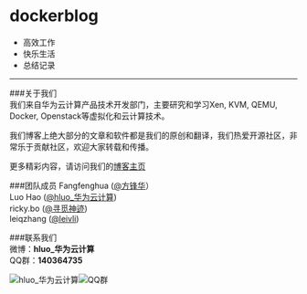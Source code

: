 # dockerblog
* 高效工作
* 快乐生活
* 总结记录
       

------
###关于我们     
我们来自华为云计算产品技术开发部门，主要研究和学习Xen, KVM, QEMU, Docker, Openstack等虚拟化和云计算技术。       

我们博客上绝大部分的文章和软件都是我们的原创和翻译，我们热爱开源社区，非常乐于贡献社区，欢迎大家转载和传播。         

更多精彩内容，请访问我们的[博客主页](http://openstack.wiaapp.cn)       

###团队成员
Fangfenghua ([@方锋华](http://weibo.com/u/5539881396)）     
Luo Hao ([@hluo_华为云计算](http://weibo.com/u/2121903003))      
ricky.bo ([@寻觅神迹](http://weibo.com/u/2230330930))      
leiqzhang ([@leivli](http://www.weibo.com/leivli))         

###联系我们   
微博：**hluo_华为云计算**            
QQ群：**140364735**     

![hluo_华为云计算](http://openstack.wiaapp.cn/wp-content/uploads/2014/05/our_weibo.png)![QQ群](http://openstack.wiaapp.cn/wp-content/uploads/2014/05/our_qq_group.png)
